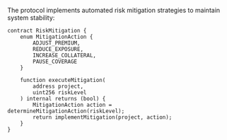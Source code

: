 The protocol implements automated risk mitigation strategies to maintain system stability:

```solidity
contract RiskMitigation {
    enum MitigationAction {
        ADJUST_PREMIUM,
        REDUCE_EXPOSURE,
        INCREASE_COLLATERAL,
        PAUSE_COVERAGE
    }

    function executeMitigation(
        address project,
        uint256 riskLevel
    ) internal returns (bool) {
        MitigationAction action = determineMitigationAction(riskLevel);
        return implementMitigation(project, action);
    }
}
```
